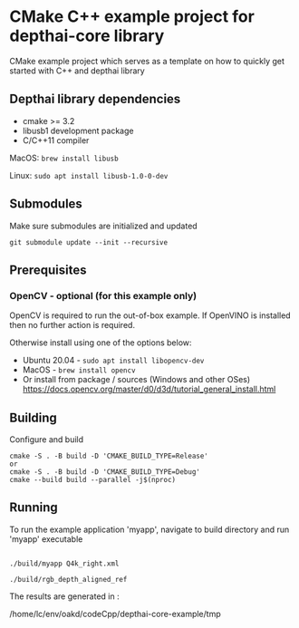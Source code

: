 # CMake C++ example project for depthai-core library

CMake example project which serves as a template on how to quickly get started with C++ and depthai library

## Depthai library dependencies
- cmake >= 3.2
- libusb1 development package
- C/C++11 compiler
 
MacOS: `brew install libusb`

Linux: `sudo apt install libusb-1.0-0-dev`

## Submodules
Make sure submodules are initialized and updated 
```
git submodule update --init --recursive
```

## Prerequisites 

### OpenCV - optional (for this example only) 

OpenCV is required to run the out-of-box example.
If OpenVINO is installed then no further action is required.

Otherwise install using one of the options below:

- Ubuntu 20.04 - `sudo apt install libopencv-dev`
 - MacOS - `brew install opencv`
 - Or install from package / sources (Windows and other OSes)
https://docs.opencv.org/master/d0/d3d/tutorial_general_install.html


## Building

Configure and build
```
cmake -S . -B build -D 'CMAKE_BUILD_TYPE=Release'
or
cmake -S . -B build -D 'CMAKE_BUILD_TYPE=Debug' 
cmake --build build --parallel -j$(nproc)
```

## Running

To run the example application 'myapp', navigate to build directory and run 'myapp' executable
```

./build/myapp Q4k_right.xml 

./build/rgb_depth_aligned_ref 

```

The results are generated in :

/home/lc/env/oakd/codeCpp/depthai-core-example/tmp